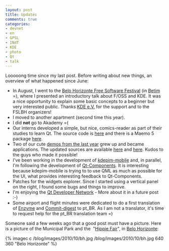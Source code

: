 ```yaml
---
layout: post
title: Updates
comments: true
categories:
- devnet
- en
- GPSL
- INdT
- KDE
- photo
- Qt
- talk
---
```

Looooong time since my last post. Before writing about new things, an overview of what happened since June:

  * In August, I went to the [Belo Horizonte Free Software Festival](http://fslbh.org/) (in [Betim](http://en.wikipedia.org/wiki/Betim) =), where I presented an introductory talk about F/OSS and KDE. It was a nice opportunity to explain some basic concepts to a beginner but very interested public. Thanks [KDE e.V.](http://ev.kde.org) for the support and to the FSLBH organizers!
  * I moved to another apartment (second time this year).
  * I did **not** go to Akademy =(
  * Our interns developed a simple, but nice, comics-reader as part of their studies to learn Qt. The source code is [here](http://github.com/dakerfp/comics-reader) and there is a Maemo 5 package [here](http://maemo.org/packages/package_instance/view/fremantle_extras-devel_free_armel/comics-reader/1.0.0-1/).
  * Two of our cute [demos from the last year](http://blog.morpheuz.cc/01/12/2009/qt-4-6-ow/) grew up and became applications. The updated sources are available [here](http://qt.gitorious.org/qt-labs/mobile-demos/commits/shoppinglist-app) and [here](http://gitorious.org/mobile-weather). Kudos to the guys who made it possible!
  * I've been working in the development of [kdepim-mobile](http://dot.kde.org/2010/06/10/kde-pim-goes-mobile) and, in parallel, I'm following the development of [Qt-Components](http://qt.gitorious.org/qt-components). It is interesting because kdepim-mobile is trying to to use QML as much as possible for the UI, what provides interesting feedback to Qt-Components.
  * Patches for the widgets explorer. Since I started using a vertical panel on the right, I found some bugs and things to improve.
  * I'm enjoying the [Qt Developer Network](http://developer.qt.nokia.com/) - More about it in a future post :-)
  * Some airport and flight minutes were dedicated to do a first translation of [Enzyme](http://enzyme.commit-digest.org/) and [Commit-digest](http://commit-digest.org/) to pt_BR. As I am not a translator, it's time to request help for the pt_BR translation team =)

Someone said a few weeks ago that a good post must have a picture. Here is a picture of the Municipal Park and the  "[Hippie Fair](http://www.tripadvisor.com.br/ShowUserReviews-g303374-d1523606-r38551748-Hippie_Fair-Belo_Horizonte_State_of_Minas_Gerais.html)", in [Belo Horizonte](http://en.wikipedia.org/wiki/Belo_Horizonte):

{% imagec c /blog/images/2010/10/bh.jpg /blog/images/2010/10/bh.jpg 640 360 "Belo Horizonte" %}
